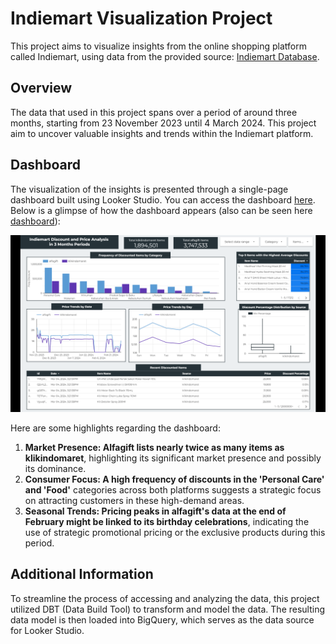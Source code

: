 # Indiemart Visualization Project

This project aims to visualize insights from the online shopping platform called Indiemart, using data from the provided source: [Indiemart Database](http://194.233.94.36/indiemart.db).

## Overview

The data that used in this project spans over a period of around three months, starting from 23 November 2023 until 4 March 2024. This project aim to uncover valuable insights and trends within the Indiemart platform.

## Dashboard

The visualization of the insights is presented through a single-page dashboard built using Looker Studio. You can access the dashboard [here]([link](https://lookerstudio.google.com/s/txfcAULybdg)). Below is a glimpse of how the dashboard appears (also can be seen here [dashboard](https://lookerstudio.google.com/u/0/reporting/e03436b5-366a-475b-9e57-0fe16684daaf/page/VgnsD/edit)):

![Dashboard Preview](https://github.com/auliaaaz/Indiemart-Mini-Challenge/blob/main/Screenshot%20(801).png)

Here are some highlights regarding the dashboard:
1. **Market Presence: Alfagift lists nearly twice as many items as klikindomaret**, highlighting its significant market presence and possibly its dominance.
2. **Consumer Focus: A high frequency of discounts in the 'Personal Care' and 'Food'** categories across both platforms suggests a strategic focus on attracting customers in these high-demand areas.
3. **Seasonal Trends: Pricing peaks in alfagift's data at the end of February might be linked to its birthday celebrations**, indicating the use of strategic promotional pricing or the exclusive products during this period.


## Additional Information

To streamline the process of accessing and analyzing the data, this project utilized DBT (Data Build Tool) to transform and model the data. The resulting data model is then loaded into BigQuery, which serves as the data source for Looker Studio.
